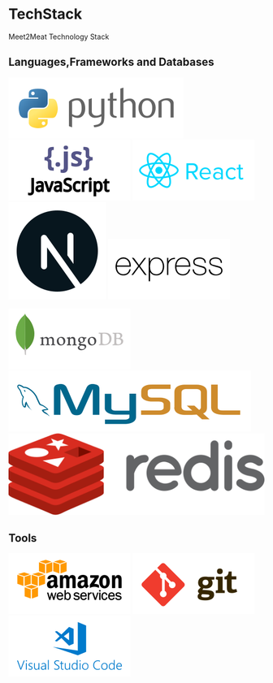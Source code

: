 # TechStack
Meet2Meat Technology Stack

## Languages,Frameworks and Databases

![Python3](/images/python-horizontal.svg) ![js](/images/javascript-ar21.svg) ![React](/images/reactjs-ar21.svg) ![NextJs](/images/nextjs.svg) ![express](/images/expressjs-ar21.svg) 


![MongoDB](/images/mongodb-ar21.svg) ![MySQL](/images/mysql-horizontal.svg) ![redis](/images/redis-official.svg)

## Tools

![AWS](/images/amazon_aws-ar21.svg) ![GIT](/images/git-scm-ar21.svg) ![VScode](/images/visualstudio_code-ar21.svg)

